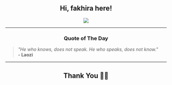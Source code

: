 <h2 align="center"> Hi, fakhira here!</h2>

<p align="center">
<a href="https://github.com/fakhiralkda" alt="github streak"><img src="https://dvst-streak.herokuapp.com/?user=fakhiralkda&theme=tokyonight&fire=DD472C"></a>
</p>

<hr>
<h3 align="center">Quote of The Day</h3>
<p align="center">
<blockquote>
<i>"He who knows, does not speak. He who speaks, does not know."</i>
<br>
<b>- Laozi</b>
</blockquote>
</p>


<hr>
<h2 align="center">Thank You 🙏🏼</h2>
